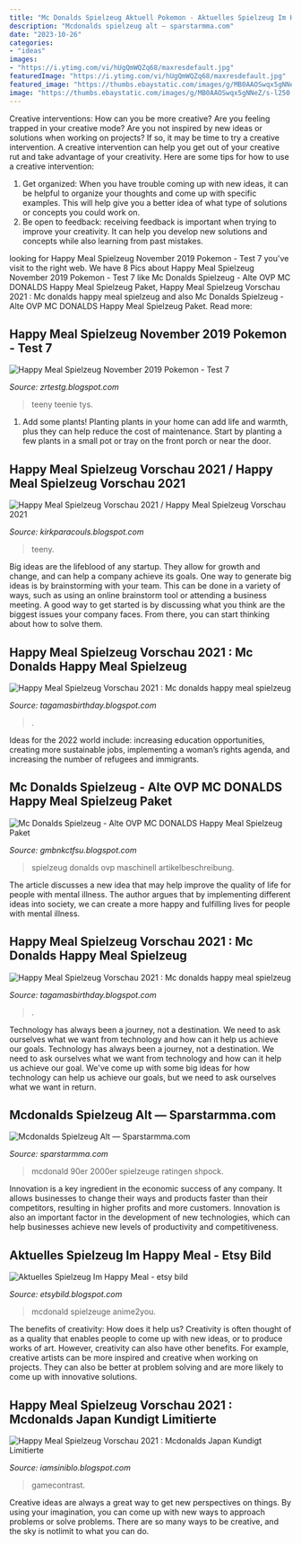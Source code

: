 ```yaml
---
title: "Mc Donalds Spielzeug Aktuell Pokemon - Aktuelles Spielzeug Im Happy Meal"
description: "Mcdonalds spielzeug alt — sparstarmma.com"
date: "2023-10-26"
categories:
- "ideas"
images:
- "https://i.ytimg.com/vi/hUgQmWQZq68/maxresdefault.jpg"
featuredImage: "https://i.ytimg.com/vi/hUgQmWQZq68/maxresdefault.jpg"
featured_image: "https://thumbs.ebaystatic.com/images/g/MB0AAOSwqx5gNNeZ/s-l250.jpg"
image: "https://thumbs.ebaystatic.com/images/g/MB0AAOSwqx5gNNeZ/s-l250.jpg"
---
```



Creative interventions: How can you be more creative?
Are you feeling trapped in your creative mode? Are you not inspired by new ideas or solutions when working on projects? If so, it may be time to try a creative intervention. A creative intervention can help you get out of your creative rut and take advantage of your creativity. Here are some tips for how to use a creative intervention: 
1. Get organized: When you have trouble coming up with new ideas, it can be helpful to organize your thoughts and come up with specific examples. This will help give you a better idea of what type of solutions or concepts you could work on. 
2. Be open to feedback: receiving feedback is important when trying to improve your creativity. It can help you develop new solutions and concepts while also learning from past mistakes. 

	

		
looking for Happy Meal Spielzeug November 2019 Pokemon - Test 7 you've visit to the right web. We have 8 Pics about Happy Meal Spielzeug November 2019 Pokemon - Test 7 like Mc Donalds Spielzeug - Alte OVP MC DONALDS Happy Meal Spielzeug Paket, Happy Meal Spielzeug Vorschau 2021 : Mc donalds happy meal spielzeug and also Mc Donalds Spielzeug - Alte OVP MC DONALDS Happy Meal Spielzeug Paket. Read more:
		
    
## Happy Meal Spielzeug November 2019 Pokemon - Test 7

<img loading=lazy src="https://i.ytimg.com/vi/F52hUyTK8r0/maxresdefault.jpg" onerror="this.onerror=null;this.src='https://tse2.mm.bing.net/th?id=OIP.lQk_X_ZvPOoQniHi_VI0LQHaEK&amp;pid=15.1';" alt="Happy Meal Spielzeug November 2019 Pokemon - Test 7">

_Source: zrtestg.blogspot.com_

>teeny teenie tys. 

	

1. Add some plants! Planting plants in your home can add life and warmth, plus they can help reduce the cost of maintenance. Start by planting a few plants in a small pot or tray on the front porch or near the door.

    
## Happy Meal Spielzeug Vorschau 2021 / Happy Meal Spielzeug Vorschau 2021

<img loading=lazy src="https://i.ytimg.com/vi/9ho-BSW7cRo/maxresdefault.jpg" onerror="this.onerror=null;this.src='https://tse2.mm.bing.net/th?id=OIP.QK6ZPvQ_dMOyhU7y9Emr9QHaEK&amp;pid=15.1';" alt="Happy Meal Spielzeug Vorschau 2021 / Happy Meal Spielzeug Vorschau 2021">

_Source: kirkparacouls.blogspot.com_

>teeny. 

	

Big ideas are the lifeblood of any startup. They allow for growth and change, and can help a company achieve its goals. One way to generate big ideas is by brainstorming with your team. This can be done in a variety of ways, such as using an online brainstorm tool or attending a business meeting. A good way to get started is by discussing what you think are the biggest issues your company faces. From there, you can start thinking about how to solve them.

    
## Happy Meal Spielzeug Vorschau 2021 : Mc Donalds Happy Meal Spielzeug

<img loading=lazy src="https://i.ytimg.com/vi/hUgQmWQZq68/maxresdefault.jpg" onerror="this.onerror=null;this.src='https://tse2.mm.bing.net/th?id=OIP.Pxw0dc7Yx2D-sEoS8jm9zQHaEK&amp;pid=15.1';" alt="Happy Meal Spielzeug Vorschau 2021 : Mc donalds happy meal spielzeug">

_Source: tagamasbirthday.blogspot.com_

>. 

	

Ideas for the 2022 world include: increasing education opportunities, creating more sustainable jobs, implementing a woman’s rights agenda, and increasing the number of refugees and immigrants.

    
## Mc Donalds Spielzeug - Alte OVP MC DONALDS Happy Meal Spielzeug Paket

<img loading=lazy src="https://www.gebraucht-kaufen.de/sh-img/131478765_2868817246771051_6251489006156895121_o_mc%2Bdonalds%2Bspielzeug.jpg" onerror="this.onerror=null;this.src='https://tse4.mm.bing.net/th?id=OIP.lvxYk_1IwEWShGR-5v0nrAHaHa&amp;pid=15.1';" alt="Mc Donalds Spielzeug - Alte OVP MC DONALDS Happy Meal Spielzeug Paket">

_Source: gmbnkctfsu.blogspot.com_

>spielzeug donalds ovp maschinell artikelbeschreibung. 

	

The article discusses a new idea that may help improve the quality of life for people with mental illness. The author argues that by implementing different ideas into society, we can create a more happy and fulfilling lives for people with mental illness.

    
## Happy Meal Spielzeug Vorschau 2021 : Mc Donalds Happy Meal Spielzeug

<img loading=lazy src="https://thumbs.ebaystatic.com/images/g/MB0AAOSwqx5gNNeZ/s-l250.jpg" onerror="this.onerror=null;this.src='https://tse1.mm.bing.net/th?id=OIP.ht3F0TYGxLRfL2wJBb0A5QAAAA&amp;pid=15.1';" alt="Happy Meal Spielzeug Vorschau 2021 : Mc donalds happy meal spielzeug">

_Source: tagamasbirthday.blogspot.com_

>. 

	

Technology has always been a journey, not a destination. We need to ask ourselves what we want from technology and how can it help us achieve our goals.
Technology has always been a journey, not a destination. We need to ask ourselves what we want from technology and how can it help us achieve our goal. We've come up with some big ideas for how technology can help us achieve our goals, but we need to ask ourselves what we want in return.

    
## Mcdonalds Spielzeug Alt — Sparstarmma.com

<img loading=lazy src="https://webimg.secondhandapp.com/w-i-mgl/5d7ac9855f76fb1f5a5daccb" onerror="this.onerror=null;this.src='https://tse3.mm.bing.net/th?id=OIP.Y6_DpicIPjgkCh8VTHR7TwHaJ4&amp;pid=15.1';" alt="Mcdonalds Spielzeug Alt — Sparstarmma.com">

_Source: sparstarmma.com_

>mcdonald 90er 2000er spielzeuge ratingen shpock. 

	

Innovation is a key ingredient in the economic success of any company. It allows businesses to change their ways and products faster than their competitors, resulting in higher profits and more customers. Innovation is also an important factor in the development of new technologies, which can help businesses achieve new levels of productivity and competitiveness.

    
## Aktuelles Spielzeug Im Happy Meal - Etsy Bild

<img loading=lazy src="https://img.anime2you.de/2018/01/Pokémon-Spielzeuge-im-Happy-Meal.jpg" onerror="this.onerror=null;this.src='https://tse3.mm.bing.net/th?id=OIP.iCyIQ_BuS8zZ518XnYiMVgHaHK&amp;pid=15.1';" alt="Aktuelles Spielzeug Im Happy Meal - etsy bild">

_Source: etsybild.blogspot.com_

>mcdonald spielzeuge anime2you. 

	

The benefits of creativity: How does it help us?
Creativity is often thought of as a quality that enables people to come up with new ideas, or to produce works of art. However, creativity can also have other benefits. For example, creative artists can be more inspired and creative when working on projects. They can also be better at problem solving and are more likely to come up with innovative solutions.

    
## Happy Meal Spielzeug Vorschau 2021 : Mcdonalds Japan Kundigt Limitierte

<img loading=lazy src="https://www.gamecontrast.de/wp-content/uploads/2017/05/HappyMeal.jpg" onerror="this.onerror=null;this.src='https://tse1.mm.bing.net/th?id=OIP.GnB6qyl5FlPtn7m4ALo9RAHaEN&amp;pid=15.1';" alt="Happy Meal Spielzeug Vorschau 2021 : Mcdonalds Japan Kundigt Limitierte">

_Source: iamsiniblo.blogspot.com_

>gamecontrast. 

	

Creative ideas are always a great way to get new perspectives on things. By using your imagination, you can come up with new ways to approach problems or solve problems. There are so many ways to be creative, and the sky is notlimit to what you can do.


